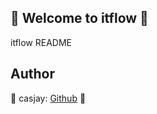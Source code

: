 ## 👋 Welcome to itflow 🚀  

itflow README  
  
  
## Author  

🤖 casjay: [Github](https://github.com/casjay) 🤖  
